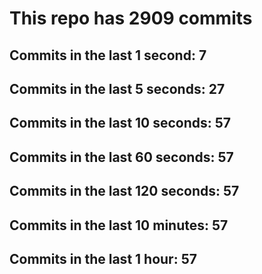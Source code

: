 # This repo has 2909 commits

## Commits in the last 1 second: 7
## Commits in the last 5 seconds: 27
## Commits in the last 10 seconds: 57
## Commits in the last 60 seconds: 57
## Commits in the last 120 seconds: 57
## Commits in the last 10 minutes: 57
## Commits in the last 1 hour: 57
